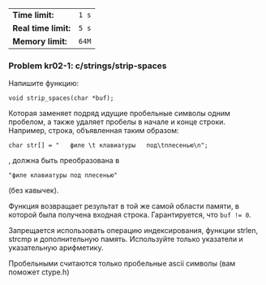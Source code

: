 |                      |       |
|----------------------|-------|
| **Time limit:**      | `1 s` |
| **Real time limit:** | `5 s` |
| **Memory limit:**    | `64M` |


### Problem kr02-1: c/strings/strip-spaces

Напишите функцию:

    
    
    void strip_spaces(char *buf);
    

Которая заменяет подряд идущие пробельные символы одним пробелом, а также удаляет пробелы в начале и
конце строки. Например, строка, объявленная таким образом:

    
    
    char str[] = "   филе \t клавиатуры   под\tплесенью\n";

, должна быть преобразована в

    
    
    "филе клавиатуры под плесенью"

(без кавычек).

Функция возвращает результат в той же самой области памяти, в которой была получена входная строка.
Гарантируется, что `buf != 0`.

Запрещается использовать операцию индексирования, функции strlen, strcmp и дополнительную память.
Используйте только указатели и указательную арифметику.

Пробельными считаются только пробельные ascii символы (вам поможет ctype.h)

